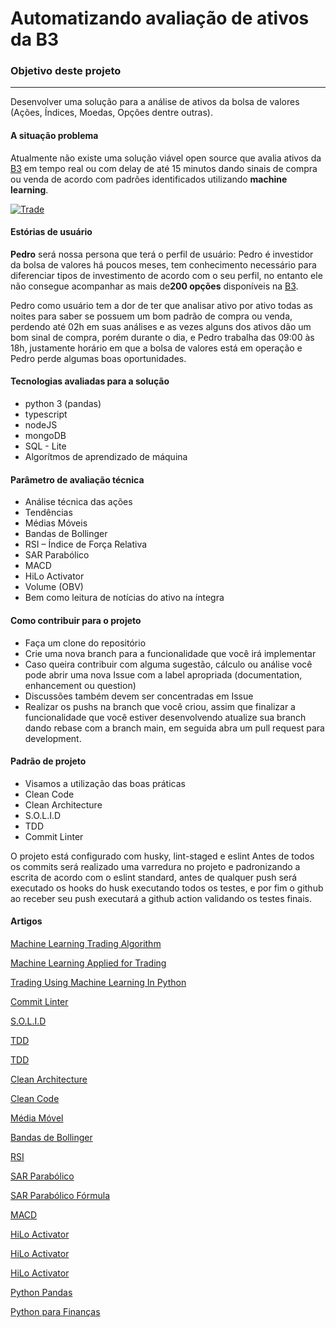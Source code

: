 # Automatizando avaliação de ativos da B3

### Objetivo deste projeto

------------

Desenvolver uma solução para a análise de ativos da bolsa de valores (Ações, Índices, Moedas, Opções dentre outras).

#### A situação problema

Atualmente não existe uma solução viável open source que avalia ativos da [B3](http://www.b3.com.br/pt_br/ "B3") em tempo real ou com delay de até 15 minutos dando sinais de compra ou venda de acordo com padrões identificados utilizando **machine learning**.

[![Trade](./trade.png "Trade")](./trade.png "Trade")

#### Estórias de usuário

**Pedro** será nossa persona que terá o perfil de usuário:
Pedro é investidor da bolsa de valores há poucos meses, tem conhecimento necessário para diferenciar tipos de investimento de acordo com o seu perfil, no entanto ele não consegue acompanhar as mais de**200 opções** disponíveis na [B3](http://www.b3.com.br/pt_br/ "B3").

Pedro como usuário tem a dor de ter que analisar ativo por ativo todas as noites para saber se possuem um bom padrão de compra ou venda, perdendo até 02h em suas análises e as vezes alguns dos ativos dão um bom sinal de compra, porém durante o dia, e Pedro trabalha das 09:00 às 18h, justamente horário em que a bolsa de valores está em operação e Pedro perde algumas boas oportunidades.

#### Tecnologias avaliadas para a solução

- python 3 (pandas)
- typescript
- nodeJS
- mongoDB
- SQL - Lite
- Algorítmos de aprendizado de máquina

#### Parâmetro de avaliação técnica

- Análise técnica das ações
- Tendências
- Médias Móveis
- Bandas de Bollinger
- RSI – Índice de Força Relativa
- SAR Parabólico
- MACD
- HiLo Activator
- Volume (OBV)
- Bem como leitura de notícias do ativo na íntegra

#### Como contribuir para o projeto

- Faça um clone do repositório
- Crie uma nova branch para a funcionalidade que você irá implementar
- Caso queira contribuir com alguma sugestão, cálculo ou análise você pode abrir uma nova Issue com a label apropriada (documentation, enhancement ou question)
- Discussões também devem ser concentradas em Issue
- Realizar os pushs na branch que você criou, assim que finalizar a funcionalidade que você estiver desenvolvendo atualize sua branch dando rebase com a branch main, em seguida abra um pull request para development.

#### Padrão de projeto

- Visamos a utilização das boas práticas
- Clean Code
- Clean Architecture
- S.O.L.I.D
- TDD
- Commit Linter

O projeto está configurado com husky, lint-staged e eslint
Antes de todos os commits será realizado uma varredura no projeto e padronizando a escrita de acordo com o eslint standard, antes de qualquer push será executado os hooks do husk executando todos os testes, e por fim o github ao receber seu push executará a github action validando os testes finais.

#### Artigos

[ Machine Learning Trading Algorithm](https://towardsdatascience.com/the-austrian-quant-my-machine-learning-trading-algorithm-outperformed-the-sp500-for-10-years-bf7ee1d6a235 " Machine Learning Trading Algorithm")

[Machine Learning Applied for Trading](https://patrickchwalek.com/machine-learning-applied-for-trading "Machine Learning Applied for Trading")

[Trading Using Machine Learning In Python](https://blog.quantinsti.com/trading-using-machine-learning-python/ "Trading Using Machine Learning In Python")

[Commit Linter](https://github.com/conventional-changelog/commitlint "Commit Linter")

[S.O.L.I.D](https://medium.com/backticks-tildes/the-s-o-l-i-d-principles-in-pictures-b34ce2f1e898 "S.O.L.I.D")

[TDD](https://www.devmedia.com.br/test-driven-development-tdd-simples-e-pratico/18533 "TDD")

[TDD](https://www.devmedia.com.br/test-driven-development-tdd-simples-e-pratico/18533 "TDD")

[Clean Architecture](https://medium.com/luizalabs/descomplicando-a-clean-architecture-cf4dfc4a1ac6 "Clean Architecture")

[Clean Code](https://medium.com/swlh/the-must-know-clean-code-principles-1371a14a2e75 "Clean Code")

[Média Móvel](https://blog.nelogica.com.br/media-movel-o-que-e-e-como-usar/ "Média Móvel")

[Bandas de Bollinger](https://maisretorno.com/blog/termos/b/bandas-de-bollinger "Bandas de Bollinger")

[RSI](https://www.bussoladoinvestidor.com.br/indice-de-forca-relativa/ "RSI")

[SAR Parabólico](https://blog.earn2trade.com/pt/sar-parabolico/ "SAR Parabólico")

[SAR Parabólico Fórmula](https://www.bussoladoinvestidor.com.br/sar-parabolico/ "SAR Parabólico Fórmula")

[MACD](https://www.nelogica.com.br/conhecimento/artigos/indicadores-estudo/indicador-macd "MACD")

[HiLo Activator](https://escoladafortuna.com/hilo-activator/ "HiLo Activator")

[HiLo Activator](https://www.smarttbot.com/trader/indicador-hilo-activator-daytrade/ "HiLo Activator")

[HiLo Activator](https://www.bussoladoinvestidor.com.br/on-balance-volume-obv/ "HiLo Activator")

[Python Pandas](https://pandas.pydata.org/getting_started.html "Python Pandas")

[Python para Finanças](https://www.udemy.com/course/python-para-financas-investimentos-analise-de-dados/ "Python para Finanças")
